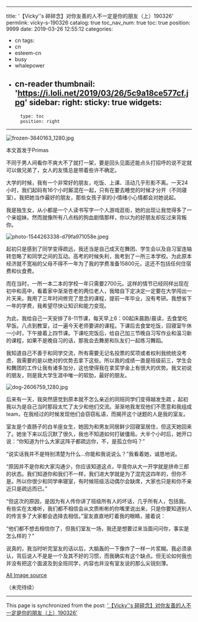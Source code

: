 
---
title: '【Vicky''s 碎碎念】对你友善的人不一定是你的朋友（上）190326'
permlink: vicky-s-190326
catalog: true
toc_nav_num: true
toc: true
position: 9999
date: 2019-03-26 12:55:12
categories:
- cn
tags:
- cn
- esteem-cn
- busy
- whalepower
- cn-reader
thumbnail: 'https://i.loli.net/2019/03/26/5c9a18ce577cf.jpg'
sidebar:
    right:
        sticky: true
widgets:
    -
        type: toc
        position: right
---


![frozen-3840163_1280.jpg](https://i.loli.net/2019/03/26/5c9a18ce577cf.jpg)

本文首发于Primas

不同于男人间看你不爽大不了就打一架，要是回头见面还能点头打招呼的说不定就可以做兄弟了，女人的友情总是带着些许不确定。

大学的时候，我有一个非常好的朋友，吃饭、上课、活动几乎形影不离。一天24小时，我们起码有16个小时厮混在一起，只有在要去睡觉的时候才分开（不同寝室）。我把她当作最好的朋友，那些女孩子家的小情绪小心情都会对她说起。

我是独生女，从小都是一个人读书写字一个人游戏逛街，她的出现让我觉得多了一个亲姐妹。然而就像所有八点档的狗血剧情那样，你以为的好朋友却反过来背叛你。

![photo-1544263338-d79fa971058e.jpeg](https://i.loli.net/2018/12/11/5c0f67dea014d.jpeg)

起初只是感到了同学变得疏远，我还当是自己成天在舞团、学生会以及自习室连轴转忽略了和同学之间的互动。高考的时候失利，我考到了一所三本学校。为此原本经济就不宽裕的父母不得不一年为了我的学费准备15800元，这还不包括任何住宿费和伙食费。

而在当时，一所一本二本的学校一年只需要2700元。这样的情节已经同样出现在初中和高中，看着家中渐渐苍老的两位老人，我暗自下定决定一定要在大学闯出一片天来。我用了三年时间修完了思念的课程，提前一年毕业，没有考研。我想省下一年的学费，我希望尽快让知识和能力变现。

为此，我给自己一天安排了8-11节课，每天早上6：00起床晨跑/晨读，去食堂吃早饭。八点到教室，过一遍今天老师要讲的课程。下课后去食堂吃饭，回寝室午休一小时，下午接着上四节课。下课吃完饭后，给自己加三节晚自习写作业和温习新的课程，如果不是晚自习的话，那我会去舞房和队友们一起练习舞蹈。

我知道自己不善于和同学交流，所有需要无记名投票的奖项或者权利我统统没考虑，我需要的是以绝对的优势去拿下这些。所以我的成绩一直是班级前三，学生会和舞团的工作让我有诸多加分，这也使得我在拿奖学金上有很大的优势。我文初说的朋友，则是我大学生涯中唯一的软肋，最好的朋友。

![dog-2606759_1280.jpg](https://i.loli.net/2018/12/11/5c0f68ed6cdf2.jpg)

后来有一天，我突然感觉到原本就不怎么亲近的同班同学们变得越发生疏 ，起初我以为是自己当时那段太忙了太少和他们交流。渐渐地我发现他们不愿意和我组成team，在我经过的时候发现他们会窃窃私语，而揭开这个谜题的人是我的室友。

室友是个直肠子的白羊座女生，她因为和男友同居鲜少回寝室居住，但这天她回来了。她坐下来以后沉默了很久，我也不知道如何打破僵局。大半个小时后，她开口说：“你知道为什么大家这阵子都疏远你，不，是孤立你吗？”

“说实话我并不是特别清楚为什么…你能和我说说么？”我看着她，诚恳地说。

“原因并不是你和大家沟通少，你应该知道这点，毕竟你从大一开学就是拼命三郎的状态。我们知道你和我们不一样，我们进大学就是为了混完这四年的，但你不是。所以你很少和同学串寝室，有时候班级活动偶尔会缺席，大家也只是和你不亲近只是疏远而已。”

“但这次的原因，是因为有人传你讲了班级所有人的坏话，几乎所有人，包括我。有些实在太难听，我们都不相信会从文质彬彬的你嘴里说出来，只是你要知道别人的传言多了大家都会选择去相信。”室友直直地盯着我的眼睛，接着说：

“他们都不想去相信你了，但我们室友一场，我还是想要过来当面问问你，事实是怎么样的？”

说真的，我当时听完室友的话以后，大脑轰的一下像炸了一样一片浆糊。我必须承认，背后说人不是是一个及其不好的习惯，而我确实有这个缺点。但无论如何我也并没有把这个面波及到全班同学，内容也并没有室友说的那么尖锐刻薄。

[All Image source](https://www.pexels.com/)

（未完待续）

- - -

This page is synchronized from the post: ['【Vicky''s 碎碎念】对你友善的人不一定是你的朋友（上）190326'](https://steemit.com/@nostalgic1212/vicky-s-190326)
